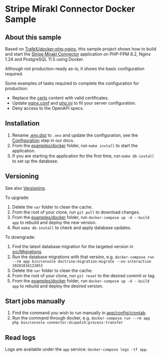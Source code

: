 Stripe Mirakl Connector Docker Sample
=======================

## About this sample

Based on [TrafeX/docker-php-nginx](https://github.com/TrafeX/docker-php-nginx), this sample project shows how to build and start the [Stripe Mirakl Connector](https://github.com/stripe/stripe-mirakl-connector) application on PHP-FPM 8.2, Nginx 1.24 and PostgreSQL 11.5 using Docker.

Although not production-ready as-is, it shows the basic configuration required.

Some examples of tasks required to complete the configuration for production:
- Replace the [certs](app/certs) content with valid certificates.
- Update [nginx.conf](app/config/nginx.conf) and [php.ini](app/config/php.ini) to fit your server configuration.
- Deny access to the OpenAPI specs.

## Installation

1. Rename [.env.dist](../../.env.dist) to `.env` and update the configuration, see the [Configuration](https://stripe.com/docs/plugins/mirakl/configuration) step in our docs.
2. From the [examples/docker](./) folder, run `make install` to start the application.
3. If you are starting the application for the first time, run `make db-install` to set up the database.

## Versioning

See also [Versioning](../../README.md#versioning).

To upgrade:

1. Delete the `var` folder to clean the cache.
2. From the root of your clone, run `git pull` to download changes.
3. From the [examples/docker](./) folder, run `docker-compose up -d --build app` to rebuild and deploy the new version.
4. Run `make db-install` to check and apply database updates.

To downgrade:

1. Find the latest database migration for the targeted version in [src/Migrations](../../src/Migrations).
2. Run the database migrations with that version, e.g. `docker-compose run --rm app bin/console doctrine:migration:migrate --no-interaction 20201016122853`
3. Delete the `var` folder to clean the cache.
4. From the root of your clone, run `git reset` to the desired commit or tag.
5. From the [examples/docker](./) folder, run `docker-compose up -d --build app` to rebuild and deploy the desired version.

## Start jobs manually

1. Find the command you wish to run manually in [app/config/crontab](app/config/crontab).
2. Run the command through docker, e.g. `docker-compose run --rm app php bin/console connector:dispatch:process-transfer`

## Read logs

Logs are available under the `app` service: `docker-compose logs -tf app`.
